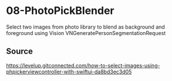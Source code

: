 # 08-PhotoPickBlender

Select two images from photo library to blend as background and foreground using Vision VNGeneratePersonSegmentationRequest

## Source

https://levelup.gitconnected.com/how-to-select-images-using-phpickerviewcontroller-with-swiftui-da8bd3ec3d05

